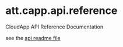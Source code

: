 att.capp.api.reference
======================

CloudApp API Reference Documentation

see the [api readme file](apiary.md)
